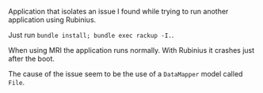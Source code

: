 Application that isolates an issue I found while trying to run another application using Rubinius.

Just run `bundle install; bundle exec rackup -I.`.

When using MRI the application runs normally. With Rubinius it crashes just after the boot.

The cause of the issue seem to be the use of a `DataMapper` model called `File`.
